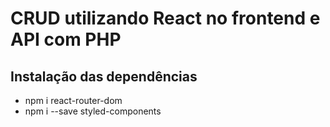 # CRUD utilizando React no frontend e API com PHP

## Instalação das dependências
* npm i react-router-dom
* npm i --save styled-components
